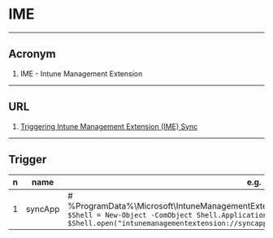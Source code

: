 # IME

---

## Acronym
1. IME - Intune Management Extension

---

## URL
1. [Triggering Intune Management Extension (IME) Sync](https://oliverkieselbach.com/2020/11/03/triggering-intune-management-extension-ime-sync/)

---

## Trigger
|n|name|e.g.|O/P|
|-|----|----|---|
|1|syncApp|# %ProgramData%\Microsoft\IntuneManagementExtension\Logs\IntuneManagementExtension.log\ <br/> `$Shell = New-Object -ComObject Shell.Application` <br/> `$Shell.open("intunemanagementextension://syncapp")`|[<img src="https://i.imgur.com/RghuRaI.png">](https://i.imgur.com/RghuRaI.png)|

